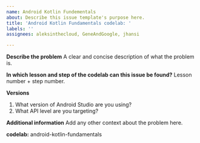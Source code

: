 ```yaml
---
name: Android Kotlin Fundementals
about: Describe this issue template's purpose here.
title: 'Android Kotlin Fundamentals codelab: '
labels: ''
assignees: aleksinthecloud, GeneAndGoogle, jhansi

---
```


**Describe the problem**
A clear and concise description of what the problem is.

**In which lesson and step of the codelab can this issue be found?**
Lesson number + step number.

**Versions**
1. What version of Android Studio are you using?
2. What API level are you targeting?

**Additional information**
Add any other context about the problem here.

**codelab:** android-kotlin-fundamentals
